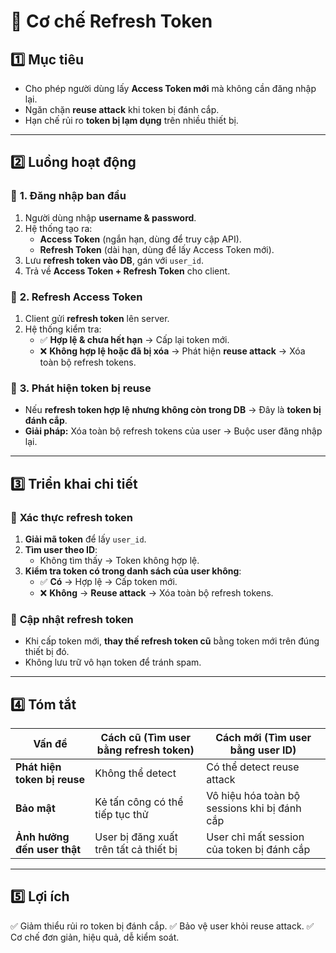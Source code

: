# 📌 Cơ chế Refresh Token

## 1️⃣ **Mục tiêu**

- Cho phép người dùng lấy **Access Token mới** mà không cần đăng nhập lại.
- Ngăn chặn **reuse attack** khi token bị đánh cắp.
- Hạn chế rủi ro **token bị lạm dụng** trên nhiều thiết bị.

---

## 2️⃣ **Luồng hoạt động**

### 🏁 **1. Đăng nhập ban đầu**

1. Người dùng nhập **username & password**.
2. Hệ thống tạo ra:
   - **Access Token** (ngắn hạn, dùng để truy cập API).
   - **Refresh Token** (dài hạn, dùng để lấy Access Token mới).
3. Lưu **refresh token vào DB**, gán với `user_id`.
4. Trả về **Access Token + Refresh Token** cho client.

### 🔄 **2. Refresh Access Token**

1. Client gửi **refresh token** lên server.
2. Hệ thống kiểm tra:
   - ✅ **Hợp lệ & chưa hết hạn** → Cấp lại token mới.
   - ❌ **Không hợp lệ hoặc đã bị xóa** → Phát hiện **reuse attack** → Xóa toàn bộ refresh tokens.

### 🚨 **3. Phát hiện token bị reuse**

- Nếu **refresh token hợp lệ nhưng không còn trong DB** → Đây là **token bị đánh cắp**.
- **Giải pháp:** Xóa toàn bộ refresh tokens của user → Buộc user đăng nhập lại.

---

## 3️⃣ **Triển khai chi tiết**

### 🔎 **Xác thực refresh token**

1. **Giải mã token** để lấy `user_id`.
2. **Tìm user theo ID**:
   - Không tìm thấy → Token không hợp lệ.
3. **Kiểm tra token có trong danh sách của user không**:
   - ✅ **Có** → Hợp lệ → Cấp token mới.
   - ❌ **Không** → **Reuse attack** → Xóa toàn bộ refresh tokens.

### 🔄 **Cập nhật refresh token**

- Khi cấp token mới, **thay thế refresh token cũ** bằng token mới trên đúng thiết bị đó.
- Không lưu trữ vô hạn token để tránh spam.

---

## 4️⃣ **Tóm tắt**

| **Vấn đề**                   | **Cách cũ (Tìm user bằng refresh token)** | **Cách mới (Tìm user bằng user ID)**         |
| ---------------------------- | ----------------------------------------- | -------------------------------------------- |
| **Phát hiện token bị reuse** | Không thể detect                          | Có thể detect reuse attack                   |
| **Bảo mật**                  | Kẻ tấn công có thể tiếp tục thử           | Vô hiệu hóa toàn bộ sessions khi bị đánh cắp |
| **Ảnh hưởng đến user thật**  | User bị đăng xuất trên tất cả thiết bị    | User chỉ mất session của token bị đánh cắp   |

---

## 5️⃣ **Lợi ích**

✅ Giảm thiểu rủi ro token bị đánh cắp.
✅ Bảo vệ user khỏi reuse attack.
✅ Cơ chế đơn giản, hiệu quả, dễ kiểm soát.
